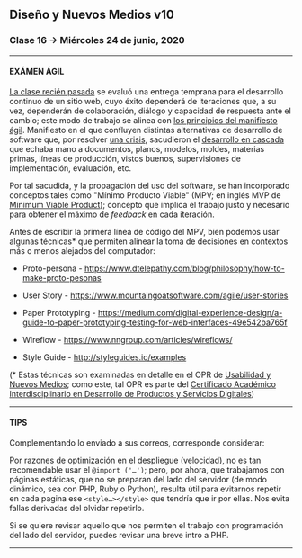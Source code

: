 ## Diseño y Nuevos Medios v10 

### Clase 16 → Miércoles 24 de junio, 2020

- - - - - - - - -

#### EXÁMEN ÁGIL

[La clase recién pasada](https://github.com/profesorfaco/dno037-2020/tree/gh-pages/clase-15) se evaluó una entrega temprana para el desarrollo continuo de un sitio web, cuyo éxito dependerá de iteraciones que, a su vez, dependerán de colaboración, diálogo y capacidad de respuesta ante el cambio; este modo de trabajo se alinea con [los principios del manifiesto ágil](https://agilemanifesto.org/iso/es/principles.html). Manifiesto en el que confluyen distintas alternativas de desarrollo de software que, por resolver [una crisis](https://es.wikipedia.org/wiki/Crisis_del_software), sacudieron el [desarrollo en cascada](https://es.wikipedia.org/wiki/Desarrollo_en_cascada) que echaba mano a documentos, planos, modelos, moldes, materias primas, líneas de producción, vistos buenos, supervisiones de implementación, evaluación, etc.

Por tal sacudida, y la propagación del uso del software, se han incorporado conceptos tales como "Mínimo Producto Viable" (MPV; en inglés MVP de [Minimum Viable Product](https://www.youtube.com/watch?v=ixpphYTDiOM)); concepto que implica el trabajo justo y necesario para obtener el máximo de *feedback* en cada iteración.

Antes de escribir la primera línea de código del MPV, bien podemos usar algunas técnicas* que permiten alinear la toma de decisiones en contextos más o menos alejados del computador:

- Proto-persona - https://www.dtelepathy.com/blog/philosophy/how-to-make-proto-pesonas

- User Story - https://www.mountaingoatsoftware.com/agile/user-stories

- Paper Prototyping - https://medium.com/digital-experience-design/a-guide-to-paper-prototyping-testing-for-web-interfaces-49e542ba765f

- Wireflow - https://www.nngroup.com/articles/wireflows/

- Style Guide - http://styleguides.io/examples

(* Estas técnicas son examinadas en detalle en el OPR de [Usabilidad y Nuevos Medios](http://catalogo.uc.cl/index.php?tmpl=component&option=com_catalogo&view=programa&sigla=dno046); como este, tal OPR es parte del [Certificado Académico Interdisciplinario en Desarrollo de Productos y Servicios Digitales](http://formaciongeneral.uc.cl/certificados-academicos/interdisciplinarios/arquitectura-diseno-y-estudios-urbanos/escuela-de-diseno/desarrollo-de-productos-y-servicios-digitales))
- - - - - - - - - - - - - - - - - - - - - - - - - -

#### TIPS

Complementando lo enviado a sus correos, corresponde considerar:

Por razones de optimización en el despliegue (velocidad), no es tan recomendable usar el `@import ('…')`; pero, por ahora, que trabajamos con páginas estáticas, que no se preparan del lado del servidor (de modo dinámico, sea con PHP, Ruby o Python), resulta útil para evitarnos repetir en cada pagina ese `<style…></style>` que tendría que ir por ellas. Nos evita fallas derivadas del olvidar repetirlo.

Si se quiere revisar aquello que nos permiten el trabajo con programación del lado del servidor, puedes revisar una breve intro a PHP.

- - - - - - - - - - - - - - - - - - - - - - - - - -



